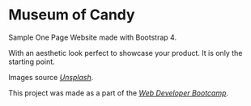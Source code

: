 # Museum of Candy

Sample One Page Website made with Bootstrap 4.

With an aesthetic look perfect to showcase your product. It is only the starting point.

Images source _[Unsplash](https://unsplash.com/)_.

This project was made as a part of the _[Web Developer Bootcamp](https://www.udemy.com/course/the-web-developer-bootcamp/)_.
